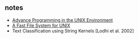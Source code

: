 ## notes

* [Advance Programming in the UNIX Environment](./apue)
* [A Fast File System for UNIX](./fastfilesystemforunix)
* Text Classification using String Kernels [Lodhi et al. 2002]
<!--stackedit_data:
eyJoaXN0b3J5IjpbLTExNTU4MjU1MjksNjAzNDkwOTNdfQ==
-->